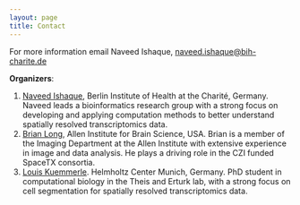 ```yaml
---
layout: page
title: Contact
---
```


For more information email Naveed Ishaque, [naveed.ishaque@bih-charite.de](mailto:naveed.ishaque@bih-charite.de)

**Organizers**: 
1.	[Naveed Ishaque](mailto:naveed.ishaque@bih-charite.de), Berlin Institute of Health at the Charité, Germany. Naveed leads a bioinformatics research group with a strong focus on developing and applying computation methods to better understand spatially resolved transcriptomics data.<br>
2.	[Brian Long](mailto:brianl@alleninstitute.org), Allen Institute for Brain Science, USA. Brian is a member of the Imaging Department at the Allen Institute with extensive experience in image and data analysis. He plays a driving role in the CZI funded SpaceTX consortia.<br>
3.	[Louis Kuemmerle](mailto:louis.kuemmerle@helmholtz-muenchen.de). Helmholtz Center Munich, Germany. PhD student in computational biology in the Theis and Erturk lab, with a strong focus on cell segmentation for spatially resolved transcriptomics data.<br>
